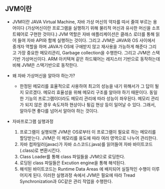 ## JVM이란
  * JVM이란 JAVA Virtual Machine, 자바 가상 머신의 약자를 따서 줄여 부르는 용어이다 
    (가상머신이란 프로그램을 실행하기 위해 물리적 머신과 유사한 머신을 소프트웨어로 구현한 것이다.)
    JVM 역할은 자바 애플리케이션은 클래스 로더를 통해 읽어 들여 자바 API와 함께 실행하는 것이다.
    그리고 JVM은 JAVA와 OS 사이에서 중개자 역할을 하며 JAVA가 OS에 구애받지 않고 재사용을 가능하게 해준다
    그리고 가장 중요한 메모리관리, Garbage collection을 수행한다. 그리고 JVM은 스택기반 가상머신이다.
    ARM 아키텍쳐 같은 하드웨어는 레지스터 기반으로 동작하는데 비해 JVM은 스택기반으로 동작한다.

  * 왜 자바 가상머신을 알아야 하는가?
    * 한정된 메모리를 효율적으로 사용하여 최고의 성능을 내기 위해서가 그 답이 될지 모르겠다.
      메모리 효율성을 위해 메모리 구조를 알아야 하기 때문이다. 동일한 기능의 프로그램이더라도 메모리 관리에 따라
      성능이 좌우된다. 메모리 관리가 되지 않은 경우 속도저하 현상이나 튕김 현상 등이 일어날 수 있다. 그래서,
      알아두면 좋다를 넘어서 알아야 하는 것이다.

  * 자바프로그램 실행과정
    1. 프로그램이 실행되면 JVM은 OS로부터 이 프로그램이 필요로 하는 메모리를 할당받는다.
       JVM은 이 메모리를 용도에 따라 여러 영역으로 나누어 관리한다.
    2. 자바 컴파일러(javac)가 자바 소스코드(.java)를 읽어들여 자바 바이트코드(.class)로 변환시킨다.
    3. Class Loader를 통해 class 파일들을 JVM으로 로딩한다.
    4. 로딩된 class 파일들은 Excution engine을 통해 해석된다.
    5. 해석된 바이트코드는 Runtime Data Areas 에 배치되어 실질적인 수행이 이루어지게 된다.
       이러한 실행과정 속에서 JVM은 필요에 따라 Tread Synchronization과 GC같은 관리 작업을 수행한다.